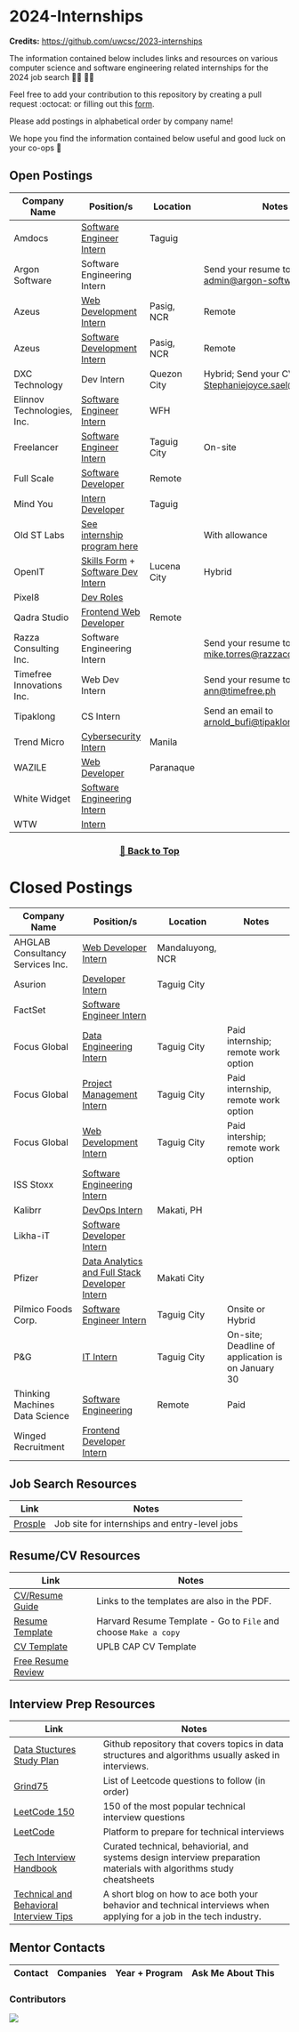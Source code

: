 # 2024-Internships

**Credits:** https://github.com/uwcsc/2023-internships

The information contained below includes links and resources on various computer science and software engineering related internships for the 2024 job search :man_technologist: :woman_technologist:

Feel free to add your contribution to this repository by creating a pull request :octocat: or filling out this [form](https://docs.google.com/forms/d/e/1FAIpQLSeYA4oajfo5qjzmzZUQiFvS7e0tj_4ct0ZOWZblmiIwcUf3Kg/viewform).

Please add postings in alphabetical order by company name!

We hope you find the information contained below useful and good luck on your co-ops 🥳

## Open Postings

| Company Name               | Position/s                                                                                                                                                                                                                            | Location    | Notes                                                |
| -------------------------- | ------------------------------------------------------------------------------------------------------------------------------------------------------------------------------------------------------------------------------------- | ----------- | ---------------------------------------------------- |
| Amdocs                     | [Software Engineer Intern](https://amdocs.eightfold.ai/careers?pid=563430996814836&domain=amdocs.com)                                                                                                                                 | Taguig      |                                                      |
| Argon Software             | Software Engineering Intern                                                                                                                                                                                                           |             | Send your resume to admin@argon-software.com         |
| Azeus                      | [Web Development Intern](https://www.careers-page.com/azeus-systems-limited/job/QX9V8353)                                                                                                                                             | Pasig, NCR  | Remote                                               |
| Azeus                      | [Software Development Intern](https://www.careers-page.com/azeus-systems-limited/job/L7X7888X)                                                                                                                                        | Pasig, NCR  | Remote                                               |
| DXC Technology             | Dev Intern                                                                                                                                                                                                                            | Quezon City | Hybrid; Send your CVs to Stephaniejoyce.sael@dxc.com |
| Elinnov Technologies, Inc. | [Software Engineer Intern](https://forms.office.com/pages/responsepage.aspx?id=TyfqR3eMGkGYKnQvqYXEmlDFySOxj3hEnvJvG1ef68hUQzlFTlI1NzM5M1hLWlFYUUpLU1U2RE5BSy4u)                                                                      | WFH         |                                                      |
| Freelancer                 | [Software Engineer Intern](https://apply.workable.com/freelancer/j/923588EFAB/?utm_source=linkedin.com&src=LinkedIn&src=LinkedIn&utm_source=linkedin.com&utm_source=linkedin.com)                                                     | Taguig City | On-site                                              |
| Full Scale                 | [Software Developer](https://fullscale.io/careers/internships/)                                                                                                                                                                       | Remote      |                                                      |
| Mind You                   | [Intern Developer](https://mindyou.freshteam.com/jobs/hlFGtPD5LO-q/intern-developer-remote)                                                                                                                                           | Taguig      |                                                      |
| Old ST Labs                | [See internship program here](https://www.old.st/careers)                                                                                                                                                                             |             | With allowance                                       |
| OpenIT                     | [Skills Form](https://forms.office.com/pages/responsepage.aspx?id=jaCYsSJ9XEyA9krciRmvi4AaVFM8gbpJuoKA1Mf0Gm5UMkYyQTRUSFpNQTBHNUdZODBPMk03TlhFSy4u) + [Software Dev Intern](https://talentit.openit.com/careers/jobs#!/sofdev-intern) | Lucena City | Hybrid                                               |
| Pixel8                     | [Dev Roles](https://register.pixel8.ph/#/)                                                                                                                                                                                            |             |                                                      |
| Qadra Studio               | [Frontend Web Developer](https://qadra.studio/remote-internships/)                                                                                                                                                                    | Remote      |                                                      |
| Razza Consulting Inc.      | Software Engineering Intern                                                                                                                                                                                                           |             | Send your resume to mike.torres@razzaconsulting.com  |
| Timefree Innovations Inc.  | Web Dev Intern                                                                                                                                                                                                                        |             | Send your resume to ann@timefree.ph                  |
| Tipaklong                  | CS Intern                                                                                                                                                                                                                             |             | Send an email to arnold_bufi@tipaklong.com           |
| Trend Micro                | [Cybersecurity Intern](https://trendmicro.wd3.myworkdayjobs.com/en-US/External/job/Cybersecurity-Intern_R0005760?locationCountry=e56f1daf83e04bacae794ba5c5593560)                                                                    | Manila      |                                                      |
| WAZILE                     | [Web Developer](https://www.wazile.com/jobs/#internship)                                                                                                                                                                              | Paranaque   |                                                      |
| White Widget               | [Software Engineering Intern](https://whitewidget.com/careers/software-engineering-intern)                                                                                                                                            |             |                                                      |
| WTW                        | [Intern](https://eedu.fa.em3.oraclecloud.com/hcmUI/CandidateExperience/en/sites/CX_1003/job/202308829?utm_medium=jobshare)                                                                                                            |             |

<div align="center" >
<h3>

[🔼 Back to Top](https://github.com/smsanagustin/2024-internships#postings)

</h3>
</div>

# Closed Postings

| Company Name                     | Position/s                                                                                                                                                                                                | Location         | Notes                                             |
| -------------------------------- | --------------------------------------------------------------------------------------------------------------------------------------------------------------------------------------------------------- | ---------------- | ------------------------------------------------- |
| AHGLAB Consultancy Services Inc. | [Web Developer Intern](https://ph.jobslin.com/job/105041/web-developer-intern-in-national-capital-region)                                                                                                 | Mandaluyong, NCR |                                                   |
| Asurion                          | [Developer Intern](https://careers.asurion.com/us/en/job/ASU0008531/Developer-Intern)                                                                                                                     | Taguig City      |                                                   |
| FactSet                          | [Software Engineer Intern](https://factset.wd1.myworkdayjobs.com/FactSetCareers/job/Philippines-Manila-One-Le-Grand-Tower-Manila---One-Le-Grand/Software-Engineer-Intern_R24338?source=Linkedin)          |                  |                                                   |
| Focus Global                     | [Data Engineering Intern](https://www.focusglobalinc.com/careers/open-positions/?jobId=Ci3T2EYjHN0l)                                                                                                      | Taguig City      | Paid internship; remote work option               |
| Focus Global                     | [Project Management Intern](https://www.focusglobalinc.com/careers/open-positions/?jobId=duZsgcO6q_fd)                                                                                                    | Taguig City      | Paid internship, remote work option               |
| Focus Global                     | [Web Development Intern](https://www.focusglobalinc.com/careers/open-positions/?jobId=vRmeHEuoRLPM)                                                                                                       | Taguig City      | Paid intership; remote work option                |
| ISS Stoxx                        | [Software Engineering Intern](https://issgovernance.wd1.myworkdayjobs.com/ISScareers/job/Makati-City-Philippines/Software-Engineering-Intern_JR_6945?source=LinkedIn)                                     |                  |                                                   |
| Kalibrr                          | [DevOps Intern](https://www.kalibrr.com/c/kalibrr-ph/jobs/213317/devops-intern-2?utm_campaign=google_jobs_apply&utm_source=google_jobs_apply&utm_medium=organic)                                          | Makati, PH       |                                                   |
| Likha-iT                         | [Software Developer Intern](https://www.kalibrr.com/c/likha-it/jobs/238864/software-developer-intern?code=likha-it&param=software-developer-intern)                                                       |                  |
| Pfizer                           | [Data Analytics and Full Stack Developer Intern](https://pfizer.wd1.myworkdayjobs.com/PfizerCareers/job/Philippines---Makati-City/Data-Analytics-and-Full-Stack-Developer-Intern_4902425?source=linkedin) | Makati City      |                                                   |
| Pilmico Foods Corp.              | [Software Engineer Intern](https://jobs.smartrecruiters.com/PilmicoFoodsCorporation/743999959212889-software-engineer-intern)                                                                             | Taguig City      | Onsite or Hybrid                                  |
| P&G                              | [IT Intern](https://bit.ly/PGCampITInternship2024)                                                                                                                                                        | Taguig City      | On-site; Deadline of application is on January 30 |
| Thinking Machines Data Science   | [Software Engineering](https://thinkingmachines.freshteam.com/jobs/l6pIMV3QfxHh/ph-intern-engineering-track?ft_source=4000147442&ft_medium=4000139498)                                                    | Remote           | Paid                                              |
| Winged Recruitment               | [Frontend Developer Intern](https://www.careers-page.com/winged-recruitment/job/L473RXRV?utm_medium=free_job_board&utm_source=linkedin)                                                                   |                  |                                                   |

## Job Search Resources

| Link                               | Notes                                         |
| ---------------------------------- | --------------------------------------------- |
| [Prosple](https://ph.prosple.com/) | Job site for internships and entry-level jobs |

## Resume/CV Resources

| Link                                                                                                                            | Notes                                                           |
| ------------------------------------------------------------------------------------------------------------------------------- | --------------------------------------------------------------- |
| [CV/Resume Guide](https://cdn-careerservices.fas.harvard.edu/wp-content/uploads/sites/161/2022/08/resume-and-letter_2022-1.pdf) | Links to the templates are also in the PDF.                     |
| [Resume Template](https://docs.google.com/document/d/1cJZIlwfCHBVcPPMxN0n5gUiEf1axv1_ytv6mWkX7cgw/edit)                         | Harvard Resume Template - Go to `File` and choose `Make a copy` |
| [CV Template](https://docs.google.com/document/d/1emzgv8y0_h0RSAboAI3QhzerW0vKXeqAXUwVIjRgVbM/edit?usp=sharing)                 | UPLB CAP CV Template                                            |
| [Free Resume Review](https://www.customresumeco.com/resume-review)                                                              |                                                                 |

## Interview Prep Resources

| Link                                                                                                                          | Notes                                                                                                                |
| ----------------------------------------------------------------------------------------------------------------------------- | -------------------------------------------------------------------------------------------------------------------- |
| [Data Stuctures Study Plan](https://github.com/jwasham/coding-interview-university)                                           | Github repository that covers topics in data structures and algorithms usually asked in interviews.                  |
| [Grind75](https://www.techinterviewhandbook.org/grind75)                                                                      | List of Leetcode questions to follow (in order)                                                                      |
| [LeetCode 150](https://leetcode.com/studyplan/top-interview-150/)                                                             | 150 of the most popular technical interview questions                                                                |
| [LeetCode](https://leetcode.com/explore/)                                                                                     | Platform to prepare for technical interviews                                                                         |
| [Tech Interview Handbook](https://www.techinterviewhandbook.org/)                                                             | Curated technical, behaviorial, and systems design interview preparation materials with algorithms study cheatsheets |
| [Technical and Behavioral Interview Tips](https://www.codecademy.com/resources/blog/technical-and-behavioral-interview-tips/) | A short blog on how to ace both your behavior and technical interviews when applying for a job in the tech industry. |

## Mentor Contacts

| Contact | Companies | Year + Program | Ask Me About This |
| ------- | --------- | -------------- | ----------------- |

### Contributors

<a href="https://github.com/smsanagustin/2024-internships/graphs/contributors">
<img src="https://contrib.rocks/image?repo=smsanagustin/2024-internships&columns=24&max=480" />
</a>
<!-- *Made with [contrib.rocks](https://contrib.rocks).* -->
